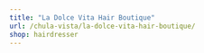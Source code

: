 ```yaml
---
title: "La Dolce Vita Hair Boutique"
url: /chula-vista/la-dolce-vita-hair-boutique/
shop: hairdresser
---
```

